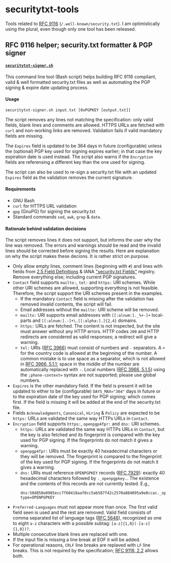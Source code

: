 # securitytxt-tools

Tools related to [RFC 9116][1] (`/.well-known/security.txt`). I am
optimistically using the plural, even though only one tool has been released.

## RFC 9116 helper; security.txt formatter & PGP signer

#### [`securitytxt-signer.sh`](securitytxt-signer.sh)

This command line tool (Bash script) helps building RFC 9116 compliant, valid
& well formatted security.txt files as well as automating the PGP signing & 
expire date updating process.

#### Usage

```
securitytxt-signer.sh input.txt [0xPGPKEY [output.txt]]
```

The script removes any lines not matching the specification: only valid fields,
blank lines and comments are allowed. HTTPS URLs are fetched with `curl` and
non-working links are removed. Validation fails if valid mandatory fields are
missing.

The `Expires` field is updated to be 364 days in future (configurable) unless
the (optional) PGP key used for signing expires earlier; in that case the key
expiration date is used instead. The script also warns if the `Encryption`
fields are referensing a different key than the one used for signing.

The script can also be used to re-sign a security.txt file with an updated
`Expires` field as the validation removes the current signature.

#### Requirements

 - GNU Bash
 - `curl` for HTTPS URL validation
 - `gpg` (GnuPG) for signing the security.txt
 - Standard commands `sed`, `awk`, `grep` & `date`.

#### Rationale behind validation decisions

The script removes lines it does not support, but informs the user why the line
was removed. The errors and warnings should be read and the invalid lines should
be corrected before signing the results. Here are explanation on why the script
makes these decions. It is rather strict on purpose.

 - Only allow empty lines, comment lines (beginning with `#`) and lines with
   fields from [2.5 Field Definitions][2] & IANA ["security.txt Fields"][3]
   registry. Remove everything else; including current PGP signatures.
 - `Contact` field supports `mailto:`, `tel:` and `https:` URI schemes. While
   other URI schemes are allowed, supporting everything is not feasible.
   Therefore, the script support the URI schemes present in the examples.
   - If the mandatory `Contact` field is missing after the validation has
     removed invalid contents, the script will fail.
   - Email addresses without the `mailto:` URI scheme will be removed.
   - `mailto:` URI supports email addresses with `[[:alnum:]._%+-]+`
     local-parts and `[[:alnum:].-]+\.[[:alpha:].]{2,4}` domains.
   - `https:` URLs are fetched. The content is not inspected, but the site must
     answer without any HTTP errors. HTTP codes `200` and HTTP redirects are
    considered as valid responses; a redirect will give a warning.
   - `tel:` URIs ([RFC 3966][4]) must consist of numbers and `-` separators.
     A `+` for the country code is allowed at the beginning of the number.
     A common mistake is to use space as a separator, which is not allowed in
     [RFC 3966, 5.1.1][5]; space in the middle of the number are automatically
     replaced with `-`. Local numbers ([RFC 3966, 5.1.5][6]) using the
     `;phone-context=` syntax are not supported; please use global numbers.
 - `Expires` is the other mandatory field. If the field is present it will be
   updated to either to be (configurable) `DAYS_MAX="364"` days in future or to
   the expiration date of the key used for PGP signing; which comes first. If
   the field is missing it will be added at the end of the security.txt file.
 - Fields `Acknowledgments`, `Canonical`, `Hiring` & `Policy` are expected to be
   `https:` URLs are validated the same way HTTPs URLs in `Contact`.
 - `Encryption` field supports `https:`, `openpgp4fpr:` and `dns:` URI schemes.
   - `https:` URLs are validated the same way HTTPs URLs in `Contact`, but the
     key is also fetched and its fingerprint is compared with the key used for
     PGP signing. If the fingerprints do not match it gives a warning.
   - `openpgp4fpr:` URIs must be exactly 40 hexadecimal characters or they will
     be removed. The fingerprint is compared to the fingerprint of the key used
     for PGP signing. If the fingerprints do not match it gives a warning.
   - `dns:` URIs must reference `OPENPGPKEY` records ([RFC 7929][7]): exactly 40
     hexadecimal characters followed by `._openpgpkey.`. The existence and the
     contents of this records are not currently tested. E.g.,
     ```
     dns:50d858e0985ecc7f60418aaf0cc5ab587f42c2570a884095a9e8ccac._openpgpkey.example.com?type=OPENPGPKEY
     ```
 - `Preferred-Languages` must not appear more than once. The first valid field
   seen is used and the rest are removed. Valid field consists of comma
   separated list of language tags ([RFC 5646][8]), recognized as one to eight
   `a-z` characters with a possible subtag: `[a-z]{1,8}(-[a-z]{1,8})?`.
 - Multiple consecutive blank lines are replaced with one.
 - If the input file is missing a line break at EOF it will be added.
 - For operational reasons, `CRLF` line breaks are replaved with `LF` line
   breaks. This is not required by the specification; [RFC 9116, 2.2][9] allows
   both.

[1]: https://www.rfc-editor.org/rfc/rfc9116
[2]: https://www.rfc-editor.org/rfc/rfc9116#section-2.5
[3]: https://www.iana.org/assignments/security-txt-fields/security-txt-fields.xhtml
[4]: https://www.rfc-editor.org/rfc/rfc3966
[5]: https://www.rfc-editor.org/rfc/rfc3966#section-5.1.1
[6]: https://www.rfc-editor.org/rfc/rfc3966#section-5.1.5
[7]: https://www.rfc-editor.org/rfc/rfc7929
[8]: https://www.rfc-editor.org/rfc/rfc5646
[9]: https://www.rfc-editor.org/rfc/rfc9116#section-2.2
